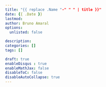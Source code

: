 ```yaml
---
title: "{{ replace .Name "-" " " | title }}"
date: {{ .Date }}
lastmod: 
author: Bruno Amaral
options:
  unlisted: false

description: 
categories: []
tags: []

draft: true
enableDisqus : true
enableMathJax: false
disableToC: false
disableAutoCollapse: true
---
```


